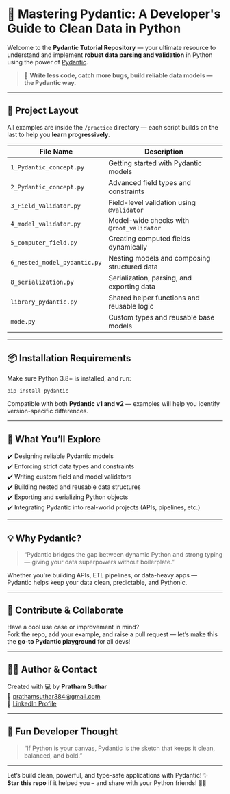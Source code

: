 
# 🧠 Mastering Pydantic: A Developer's Guide to Clean Data in Python

Welcome to the **Pydantic Tutorial Repository** — your ultimate resource to understand and implement **robust data parsing and validation** in Python using the power of [Pydantic](https://docs.pydantic.dev/).

> 🚀 **Write less code, catch more bugs, build reliable data models — the Pydantic way.**

---

## 📁 Project Layout

All examples are inside the `/practice` directory — each script builds on the last to help you **learn progressively**.

| File Name                       | Description                                           |
|--------------------------------|-------------------------------------------------------|
| `1_Pydantic_concept.py`        | Getting started with Pydantic models                 |
| `2_Pydantic_concept.py`        | Advanced field types and constraints                 |
| `3_Field_Validator.py`         | Field-level validation using `@validator`            |
| `4_model_validator.py`         | Model-wide checks with `@root_validator`             |
| `5_computer_field.py`          | Creating computed fields dynamically                 |
| `6_nested_model_pydantic.py`   | Nesting models and composing structured data         |
| `8_serialization.py`           | Serialization, parsing, and exporting data           |
| `library_pydantic.py`          | Shared helper functions and reusable logic           |
| `mode.py`                      | Custom types and reusable base models                |

---

## 📦 Installation Requirements

Make sure Python 3.8+ is installed, and run:

```bash
pip install pydantic
```

Compatible with both **Pydantic v1 and v2** — examples will help you identify version-specific differences.

---

## 🧩 What You’ll Explore

✔️ Designing reliable Pydantic models  
✔️ Enforcing strict data types and constraints  
✔️ Writing custom field and model validators  
✔️ Building nested and reusable data structures  
✔️ Exporting and serializing Python objects  
✔️ Integrating Pydantic into real-world projects (APIs, pipelines, etc.)

---

## 💡 Why Pydantic?

> “Pydantic bridges the gap between dynamic Python and strong typing — giving your data superpowers without boilerplate.”

Whether you're building APIs, ETL pipelines, or data-heavy apps — Pydantic helps keep your data clean, predictable, and Pythonic.

---

## 🤝 Contribute & Collaborate

Have a cool use case or improvement in mind?  
Fork the repo, add your example, and raise a pull request — let’s make this the **go-to Pydantic playground** for all devs!

---

## 👨‍💻 Author & Contact

Created with 💻 by **Pratham Suthar**  
📧 [prathamsuthar384@gmail.com](mailto:prathamsuthar384@gmail.com)  
🔗 [LinkedIn Profile](https://www.linkedin.com/in/prathamsuthar/)

---

## 🎉 Fun Developer Thought

> “If Python is your canvas, Pydantic is the sketch that keeps it clean, balanced, and bold.”


---

Let’s build clean, powerful, and type-safe applications with Pydantic! ✨  
**Star this repo** if it helped you – and share with your Python friends! 🐍💫

